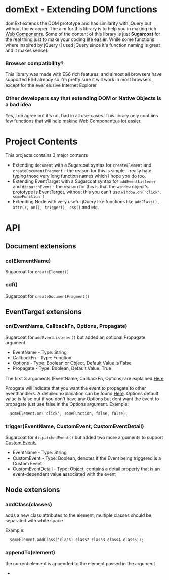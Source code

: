 # domExt - Extending DOM functions 
domExt extends the DOM prototype and has similarity with jQuery but without the wrapper. The aim for this library is to help you in making rich [Web Components](https://developer.mozilla.org/en-US/docs/Web/Web_Components). Some of the content of this library is just **Sugarcoat** for the real thing just to make your coding life easier. While some functions where inspired by jQuery (I used jQuery since it's function naming is great and it makes sense).

### Browser compatibility?

This library was made with ES6 rich features, and almost all browsers have supported ES6 already so I'm pretty sure it will work in most browsers, except for the ever elusive Internet Explorer

### Other developers say that extending DOM or Native Objects is a bad idea

Yes, I do agree but it's not bad in all use-cases. This library only contains few functions that will help makine Web Components a lot easier.

# Project Contents

This projects contains 3 major contents

- Extending `document` with a Sugarcoat syntax for `createElement` and `createDocumentFragment` - the reason for this is simple, I really hate typing those very long function names which I hope you do too.
- Extending EventTarget with a Sugarcoat syntax for `addEventListener` and `dispatchEvent` - the reason for this is that the `window` object's prototype is EventTarget, without this you can't use `window.on('click', someFunction )`
- Extending Node with very useful jQuery like functions like `addClass(), attr(), on(), trigger(), css()` and etc.

# API

## Document extensions

### ce(ElementName)
Sugarcoat for `createElement()`

### cdf()
Sugarcoat for `createDocumentFragment()`

## EventTarget extensions

### on(EventName, CallbackFn, Options, Propagate)
Sugarcoat for `addEventListener()` but added an optional Propagate argument

- EventName - Type: String
- CallbackFn - Type: Function
- Options - Type: Boolean or Object, Default Value is False
- Propagate - Type: Boolean, Default Value: True

The first 3 arguments (EventName, CallbackFn, Options) are explained [Here](https://developer.mozilla.org/en-US/docs/Web/API/EventTarget/addEventListener)

Propgate will indicate that you want the event to propagate to other eventhandlers. A detailed explanation can be found [Here](https://medium.freecodecamp.org/a-simplified-explanation-of-event-propagation-in-javascript-f9de7961a06e). Options default value is false but if you don't have any Options but dont want the event to propagate just use false in the Options argument. Example:
```
  someElement.on('click', someFunction, false, false);
```

### trigger(EventName, CustomEvent, CustomEventDetail)

Sugarcoat for `dispatchedEvent()` but added two more arguments to support [Custom Events](https://developer.mozilla.org/en-US/docs/Web/API/CustomEvent/CustomEvent)

- EventName - Type: String
- CustomEvent - Type: Boolean, denotes if the Event being triggered is a Custom Event
- CustomEventDetail - Type: Object, contains a detail property that is an event-dependent value associated with the event

## Node extensions

### addClass(classes)

adds a new class attributes to the element, multiple classes should be separated with white space

Example:
```
  someElement.addClass('class1 class2 class3 class4 class5');
```

### appendTo(element)

the current element is appended to the element passed in the argument

- 

## 


